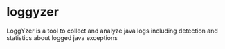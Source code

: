 # loggyzer
LoggYzer is a tool to collect and analyze java logs including detection and statistics about logged java exceptions
